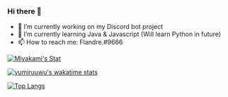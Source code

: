 ### Hi there 👋

- 🔭 I’m currently working on my Discord bot project
- 🌱 I’m currently learning Java & Javascript (Will learn Python in future)
- 📫 How to reach me: Flandre.#9666


[![Miyakami's Stat](https://github-readme-stats.vercel.app/api?username=yumiruuwu&theme=dark&show_icons=true&hide_border=true)](https://github.com/yumiruuwu)

[![yumiruuwu's wakatime stats](https://github-readme-stats.vercel.app/api/wakatime?username=yumiruuwu&theme=dark&hide_border=true&custom_title=Mykm's&nbsp;Coding&nbsp;Activity)](https://github.com/yumiruuwu)

[![Top Langs](https://github-readme-stats.vercel.app/api/top-langs/?username=yumiruuwu&theme=dark&hide_border=true)](https://github.com/yumiruuwu)

